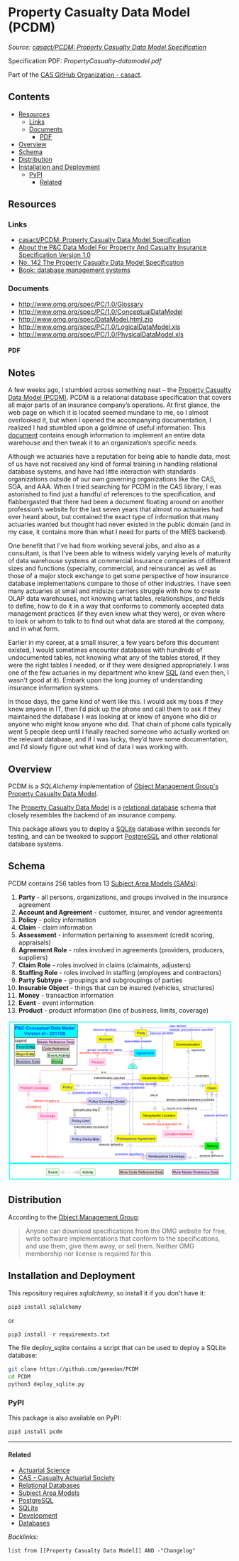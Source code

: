 # Property Casualty Data Model (PCDM)

*Source: [casact/PCDM: Property Casualty Data Model Specification](https://github.com/casact/PCDM)*

Specification PDF: *PropertyCasualty-datamodel.pdf*

Part of the [CAS GitHub Organization - casact](CAS%20-%20Casualty%20Actuarial%20Society.md).

## Contents

* [Resources](Property%20Casualty%20Data%20Model.md#resources)
  * [Links](Property%20Casualty%20Data%20Model.md#links)
  * [Documents](Property%20Casualty%20Data%20Model.md#documents)
    * [PDF](Property%20Casualty%20Data%20Model.md#pdf)
* [Overview](Property%20Casualty%20Data%20Model.md#overview)
* [Schema](Property%20Casualty%20Data%20Model.md#schema)
* [Distribution](Property%20Casualty%20Data%20Model.md#distribution)
* [Installation and Deployment](Property%20Casualty%20Data%20Model.md#installation-and-deployment)
  * [PyPI](Property%20Casualty%20Data%20Model.md#pypi)
    * [Related](Property%20Casualty%20Data%20Model.md#related)

## Resources

### Links

* [casact/PCDM: Property Casualty Data Model Specification](https://github.com/casact/PCDM)
* [About the P&C Data Model For Property And Casualty Insurance Specification Version 1.0](https://www.omg.org/spec/PC/About-PC/)
* [No. 142 The Property Casualty Data Model Specification](https://genedan.com/no-142-the-property-casualty-data-model-specification/)
* [Book: database management systems](https://www.amazon.com/Modern-Database-Management-Jeffrey-Hoffer/dp/0136088392/ref=sr_1_4?dchild=1&keywords=modern+database+management&qid=1594612041&sr=8-4)

### Documents

* http://www.omg.org/spec/PC/1.0/Glossary
* http://www.omg.org/spec/PC/1.0/ConceptualDataModel
* http://www.omg.org/spec/DataModel.html.zip
* http://www.omg.org/spec/PC/1.0/LogicalDataModel.xls
* http://www.omg.org/spec/PC/1.0/PhysicalDataModel.xls

#### PDF



## Notes

A few weeks ago, I stumbled across something neat – the [Property Casualty Data Model (PCDM)](https://www.omg.org/spec/PC/About-PC/). PCDM is a relational database specification that covers all major parts of an insurance company’s operations. At first glance, the web page on which it is located seemed mundane to me, so I almost overlooked it, but when I opened the accompanying documentation, I realized I had stumbled upon a goldmine of useful information. This [document](https://www.omg.org/spec/PC/1.0/PDF) contains enough information to implement an entire data warehouse and then tweak it to an organization’s specific needs.

Although we actuaries have a reputation for being able to handle data, most of us have not received any kind of formal training in handling relational database systems, and have had little interaction with standards organizations outside of our own governing organizations like the CAS, SOA, and AAA. When I tried searching for PCDM in the CAS library, I was astonished to find just a handful of references to the specification, and flabbergasted that there had been a document floating around on another profession’s website for the last seven years that almost no actuaries had ever heard about, but contained the exact type of information that many actuaries wanted but thought had never existed in the public domain (and in my case, it contains more than what I need for parts of the MIES backend).

One benefit that I've had from working several jobs, and also as a consultant, is that I’ve been able to witness widely varying levels of maturity of data warehouse systems at commercial insurance companies of different sizes and functions (specialty, commercial, and reinsurance) as well as those of a major stock exchange to get some perspective of how insurance database implementations compare to those of other industries. I have seen many actuaries at small and midsize carriers struggle with how to create OLAP data warehouses, not knowing what tables, relationships, and fields to define, how to do it in a way that conforms to commonly accepted data management practices (if they even knew what they were), or even where to look or whom to talk to to find out what data are stored at the company, and in what form.

Earlier in my career, at a small insurer, a few years before this document existed, I would sometimes encounter databases with hundreds of undocumented tables, not knowing what any of the tables stored, if they were the right tables I needed, or if they were designed appropriately. I was one of the few actuaries in my department who knew [SQL](../3-Resources/Tools/Developer%20Tools/Data%20Stack/Procedural%20Languages/SQL.md) (and even then, I wasn't good at it). Embark upon the long journey of understanding insurance information systems.

In those days, the game kind of went like this. I would ask my boss if they knew anyone in IT, then I’d pick up the phone and call them to ask if they maintained the database I was looking at or knew of anyone who did or anyone who might know anyone who did. That chain of phone calls typically went 5 people deep until I finally reached someone who actually worked on the relevant database, and if I was lucky, they’d have some documentation, and I’d slowly figure out what kind of data I was working with.

## Overview

PCDM is a *SQLAlchemy* implementation of [Object Management Group's Property Casualty Data Model](https://www.omg.org/spec/PC/About-PC/). 

The [Property Casualty Data Model](Property%20Casualty%20Data%20Model.md) is a [relational database](Relational%20Databases.md) schema that closely resembles the backend of an insurance company. 

This package allows you to deploy a [SQLite](../3-Resources/Tools/Developer%20Tools/Data%20Stack/Databases/SQLite.md) database within seconds for testing, and can be tweaked to support [PostgreSQL](../3-Resources/Tools/Developer%20Tools/Data%20Stack/Databases/PostgreSQL.md) and other relational database systems.

## Schema

PCDM contains 256 tables from 13 [Subject Area Models (SAMs)](Subject%20Area%20Models.md):

1. **Party** - all persons, organizations, and groups involved in the insurance agreement
1. **Account and Agreement** - customer, insurer, and vendor agreements
1. **Policy** - policy information
1. **Claim** - claim information
1. **Assessment** - information pertaining to assesment (credit scoring, appraisals)
1. **Agreement Role** - roles involved in agreements (providers, producers, suppliers)
1. **Claim Role** - roles involved in claims (claimaints, adjusters)
1. **Staffing Role** - roles involved in staffing (employees and contractors)
1. **Party Subtype** - groupings and subgroupings of parties
1. **Insurable Object** - things that can be insured (vehicles, structures)
1. **Money** - transaction information
1. **Event** - event information
1. **Product** - product information (line of business, limits, coverage)

![pcdmcdm.png](_assets/pcdmcdm.png)

## Distribution

According to the [Object Management Group](https://www.omg.org/gettingstarted/overview.htm#Free):

 > 
 > Anyone can download specifications from the OMG website for free, write software implementations that conform to the specifications, and use them, give them away, or sell them. Neither OMG membership nor license is required for this.

## Installation and Deployment

This repository requires *sqlalchemy*, so install it if you don't have it:

````python
pip3 install sqlalchemy
````

or

````python
pip3 install -r requirements.txt
````

The file deploy_sqlite contains a script that can be used to deploy a SQLite database:

````bash
git clone https://github.com/genedan/PCDM
cd PCDM
python3 deploy_sqlite.py
````

### PyPI

This package is also available on PyPI:

````python
pip3 install pcdm
````

---

#### Related

* [Actuarial Science](../2-Areas/MOCs/Actuarial%20Science.md)
* [CAS - Casualty Actuarial Society](CAS%20-%20Casualty%20Actuarial%20Society.md)
* [Relational Databases](Relational%20Databases.md)
* [Subject Area Models](Subject%20Area%20Models.md)
* [PostgreSQL](../3-Resources/Tools/Developer%20Tools/Data%20Stack/Databases/PostgreSQL.md)
* [SQLite](../3-Resources/Tools/Developer%20Tools/Data%20Stack/Databases/SQLite.md)
* [Development](../2-Areas/MOCs/Development.md)
* [Databases](../2-Areas/MOCs/Databases.md)

*Backlinks:*

````dataview
list from [[Property Casualty Data Model]] AND -"Changelog"
````
